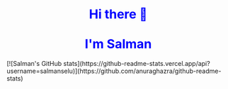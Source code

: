 <h1 style="color: blue;" align = "center"> Hi there 👋 <br><br>
 I'm  Salman </h1>
[![Salman's GitHub stats](https://github-readme-stats.vercel.app/api?username=salmanselu)](https://github.com/anuraghazra/github-readme-stats)

<!--
**salmanselu/salmanselu** is a ✨ _special_ ✨ repository because its `README.md` (this file) appears on your GitHub profile.

Here are some ideas to get you started:

- 🔭 I’m currently working on ...
- 🌱 I’m currently learning ...
- 👯 I’m looking to collaborate on ...
- 🤔 I’m looking for help with ...
- 💬 Ask me about ...
- 📫 How to reach me: ...
- 😄 Pronouns: ...
- ⚡ Fun fact: ...
-->
